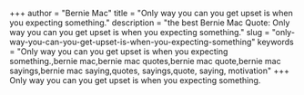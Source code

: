+++
author = "Bernie Mac"
title = "Only way you can you get upset is when you expecting something."
description = "the best Bernie Mac Quote: Only way you can you get upset is when you expecting something."
slug = "only-way-you-can-you-get-upset-is-when-you-expecting-something"
keywords = "Only way you can you get upset is when you expecting something.,bernie mac,bernie mac quotes,bernie mac quote,bernie mac sayings,bernie mac saying,quotes, sayings,quote, saying, motivation"
+++
Only way you can you get upset is when you expecting something.
